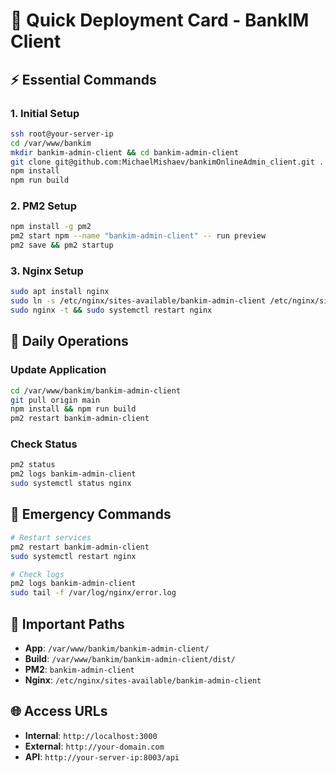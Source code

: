 # 🚀 Quick Deployment Card - BankIM Client

## ⚡ **Essential Commands**

### **1. Initial Setup**
```bash
ssh root@your-server-ip
cd /var/www/bankim
mkdir bankim-admin-client && cd bankim-admin-client
git clone git@github.com:MichaelMishaev/bankimOnlineAdmin_client.git .
npm install
npm run build
```

### **2. PM2 Setup**
```bash
npm install -g pm2
pm2 start npm --name "bankim-admin-client" -- run preview
pm2 save && pm2 startup
```

### **3. Nginx Setup**
```bash
sudo apt install nginx
sudo ln -s /etc/nginx/sites-available/bankim-admin-client /etc/nginx/sites-enabled/
sudo nginx -t && sudo systemctl restart nginx
```

## 🔄 **Daily Operations**

### **Update Application**
```bash
cd /var/www/bankim/bankim-admin-client
git pull origin main
npm install && npm run build
pm2 restart bankim-admin-client
```

### **Check Status**
```bash
pm2 status
pm2 logs bankim-admin-client
sudo systemctl status nginx
```

## 🚨 **Emergency Commands**

```bash
# Restart services
pm2 restart bankim-admin-client
sudo systemctl restart nginx

# Check logs
pm2 logs bankim-admin-client
sudo tail -f /var/log/nginx/error.log
```

## 📍 **Important Paths**

- **App**: `/var/www/bankim/bankim-admin-client/`
- **Build**: `/var/www/bankim/bankim-admin-client/dist/`
- **PM2**: `bankim-admin-client`
- **Nginx**: `/etc/nginx/sites-available/bankim-admin-client`

## 🌐 **Access URLs**

- **Internal**: `http://localhost:3000`
- **External**: `http://your-domain.com`
- **API**: `http://your-server-ip:8003/api` 
